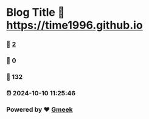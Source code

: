 # Blog Title :link: https://time1996.github.io 
### :page_facing_up: [2](https://time1996.github.io/tag.html) 
### :speech_balloon: 0 
### :hibiscus: 132 
### :alarm_clock: 2024-10-10 11:25:46 
### Powered by :heart: [Gmeek](https://github.com/Meekdai/Gmeek)
